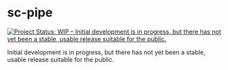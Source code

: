 # sc-pipe
[![Project Status: WIP – Initial development is in progress, but there has not yet been a stable, usable release suitable for the public.](http://www.repostatus.org/badges/latest/wip.svg)](http://www.repostatus.org/#wip)

Initial development is in progress, but there has not yet been a stable, usable release suitable for the public.
